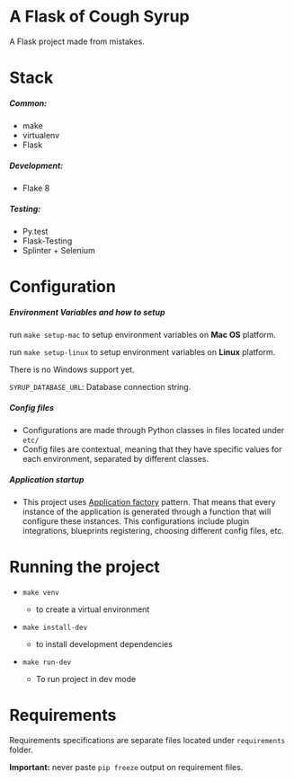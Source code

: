 # A Flask of Cough Syrup

A Flask project made from mistakes.

# Stack

##### Common:
 - make
 - virtualenv
 - Flask

##### Development:
 - Flake 8

##### Testing:
 - Py.test
 - Flask-Testing
 - Splinter + Selenium

# Configuration

##### Environment Variables and how to setup

run `make setup-mac` to setup environment variables on **Mac OS** platform.

run `make setup-linux` to setup environment variables on **Linux** platform.

There is no Windows support yet.

`SYRUP_DATABASE_URL`: Database connection string.

##### Config files

 - Configurations are made through Python classes in files located under `etc/`
 - Config files are contextual, meaning that they have specific values for each environment, separated by different classes.

##### Application startup
 - This project uses [Application factory](http://flask.pocoo.org/docs/0.11/patterns/appfactories/) pattern. That means that every instance of the application is generated through a function that will configure these instances. This configurations include plugin integrations, blueprints registering, choosing different config files, etc.

# Running the project

 - `make venv`
    - to create a virtual environment


 - `make install-dev`
    - to install development dependencies


- `make run-dev`
    -  To run project in dev mode

# Requirements
Requirements specifications are separate files located under `requirements` folder.

**Important:** never paste `pip freeze` output on requirement files.
